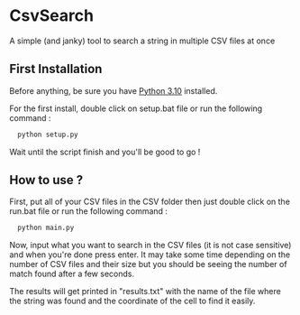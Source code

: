 
# CsvSearch

A simple (and janky) tool to search a string in multiple CSV files at once




## First Installation

Before anything, be sure you have [Python 3.10](https://www.python.org/downloads/release/python-31011/) installed.

For the first install, double click on setup.bat file or run the following command :

```python
  python setup.py
```

Wait until the script finish and you'll be good to go !
## How to use ?

First, put all of your CSV files in the CSV folder then just double click on the run.bat file or run the following command :

```python
  python main.py
```

Now, input what you want to search in the CSV files (it is not case sensitive) and when you're done press enter. It may take some time depending on the number of CSV files and their size but you should be seeing the number of match found after a few seconds.

The results will get printed in "results.txt" with the name of the file where the string was found and the coordinate of the cell to find it easily.